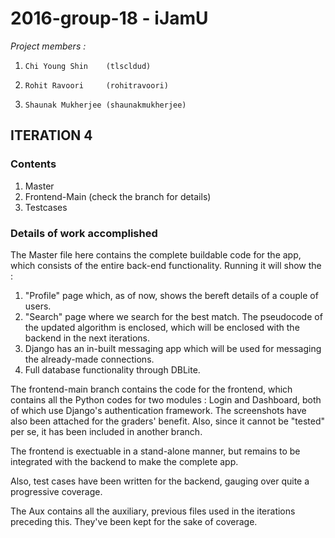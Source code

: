 # 2016-group-18 - iJamU

*Project members :* 

1.     Chi Young Shin    (tlscldud)
2.     Rohit Ravoori     (rohitravoori)
3.     Shaunak Mukherjee (shaunakmukherjee)

## ITERATION 4

### Contents
1. Master
2. Frontend-Main (check the branch for details)
3. Testcases


### Details of work accomplished

The Master file here contains the complete buildable code for the app, which consists of the entire back-end functionality. 
Running it will show the : 

1. "Profile" page which, as of now, shows the bereft details of a couple of users.
2. "Search" page where we search for the best match. The pseudocode of the updated algorithm is enclosed, which will be enclosed with the backend in the next iterations.
3. Django has an in-built messaging app which will be used for messaging the already-made connections.
4. Full database functionality through DBLite.

The frontend-main branch contains the code for the frontend, which contains all the Python codes for two modules : Login and Dashboard, both of which use Django's authentication framework. The screenshots have also been attached for the graders' benefit. Also, since it cannot be "tested" per se, it has been included in another branch.

The frontend is exectuable in a stand-alone manner, but remains to be integrated with the backend to make the complete app.

Also, test cases have been written for the backend, gauging over quite a progressive coverage.

The Aux contains all the auxiliary, previous files used in the iterations preceding this. They've been kept for the sake of coverage.

